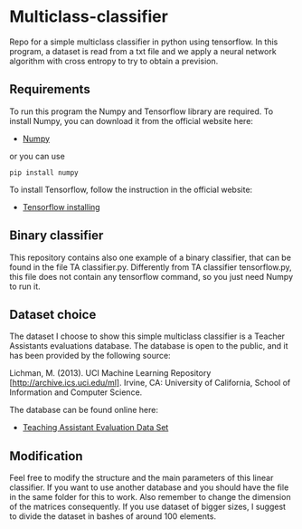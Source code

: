 # Multiclass-classifier
Repo for a simple multiclass classifier in python using tensorflow. In this program, a dataset is read from a txt file and we apply a neural network algorithm with cross entropy to try to obtain a prevision.

## Requirements
To run this program the Numpy and Tensorflow library are required. 
To install Numpy, you can download it from the official website here:
* [Numpy](http://www.numpy.org/)

or you can use 

```
pip install numpy
```

To install Tensorflow, follow the instruction in the official website:
* [Tensorflow installing](https://www.tensorflow.org/install/)

## Binary classifier
This repository contains also one example of a binary classifier, that can be found in the file TA classifier.py. Differently from TA classifier tensorflow.py, this file does not contain any tensorflow command, so you just need Numpy to run it. 

## Dataset choice
The dataset I choose to show this simple multiclass classifier is a Teacher Assistants evaluations database. The database is open to the public, and it has been provided by the following source:

Lichman, M. (2013). UCI Machine Learning Repository [http://archive.ics.uci.edu/ml]. Irvine, CA: University of California, School of Information and Computer Science.

The database can be found online here:
* [Teaching Assistant Evaluation Data Set](https://archive.ics.uci.edu/ml/datasets/teaching+assistant+evaluation)

## Modification ##
Feel free to modify the structure and the main parameters of this linear classifier. If you want to use another database and you should have the file in the same folder for this to work. Also remember to change the dimension of the matrices consequently. If you use dataset of bigger sizes, I suggest to divide the dataset in bashes of around 100 elements.
